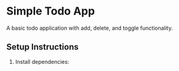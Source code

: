 # Simple Todo App

A basic todo application with add, delete, and toggle functionality.

## Setup Instructions

1. Install dependencies: